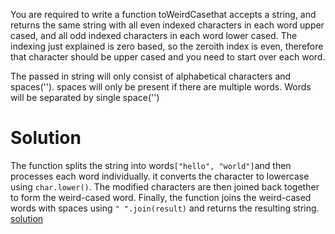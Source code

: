 You are required to write a function toWeirdCasethat accepts a string, and returns the same string with all even indexed characters in each word upper cased, and all odd indexed characters in each word lower cased.
The indexing just explained is zero based, so the zeroith index is even, therefore that character should be upper cased and you need to start over each word.

The passed in string will only consist of alphabetical characters and spaces(''). spaces will only be present if there are multiple words. Words will be separated by single space('')

# Solution
The function splits the string into words`["hello", "world"]`and then processes each word individually.
it converts the character to lowercase using `char.lower()`. The modified characters are then joined back together to form the weird-cased word. Finally, the function joins the weird-cased words with spaces using `" ".join(result)` and returns the resulting string. [solution]()